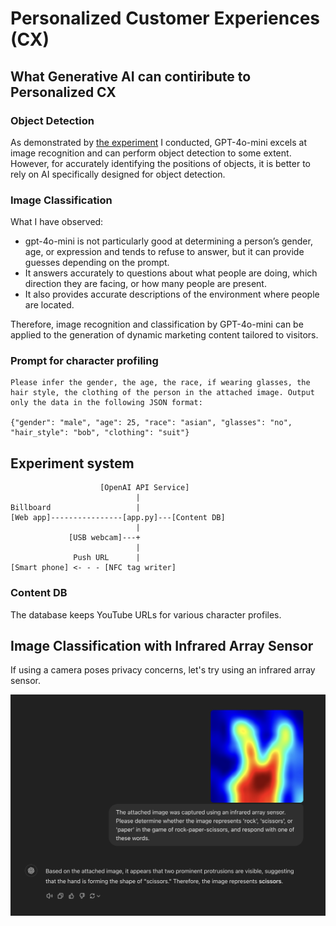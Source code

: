# Personalized Customer Experiences (CX)

## What Generative AI can contiribute to Personalized CX

### Object Detection

As demonstrated by [the experiment](https://youtu.be/1yXJCsx69_0) I conducted, GPT-4o-mini excels at image recognition and can perform object detection to some extent. However, for accurately identifying the positions of objects, it is better to rely on AI specifically designed for object detection.

### Image Classification

What I have observed:

- gpt-4o-mini is not particularly good at determining a person’s gender, age, or expression and tends to refuse to answer, but it can provide guesses depending on the prompt.
- It answers accurately to questions about what people are doing, which direction they are facing, or how many people are present.
- It also provides accurate descriptions of the environment where people are located.

Therefore, image recognition and classification by GPT-4o-mini can be applied to the generation of dynamic marketing content tailored to visitors.

### Prompt for character profiling

```
Please infer the gender, the age, the race, if wearing glasses, the hair style, the clothing of the person in the attached image. Output only the data in the following JSON format:

{"gender": "male", "age": 25, "race": "asian", "glasses": "no", "hair_style": "bob", "clothing": "suit"}
```

## Experiment system

```
                    [OpenAI API Service]
                            |
Billboard                   |
[Web app]----------------[app.py]---[Content DB]
                            |
             [USB webcam]---+
                            |
              Push URL      |
[Smart phone] <- - - [NFC tag writer]
```

### Content DB

The database keeps YouTube URLs for various character profiles.

## Image Classification with Infrared Array Sensor

If using a camera poses privacy concerns, let's try using an infrared array sensor.

<img src="./docs/infrared_array_sensor_with_chatgpt.jpg" width=600>
